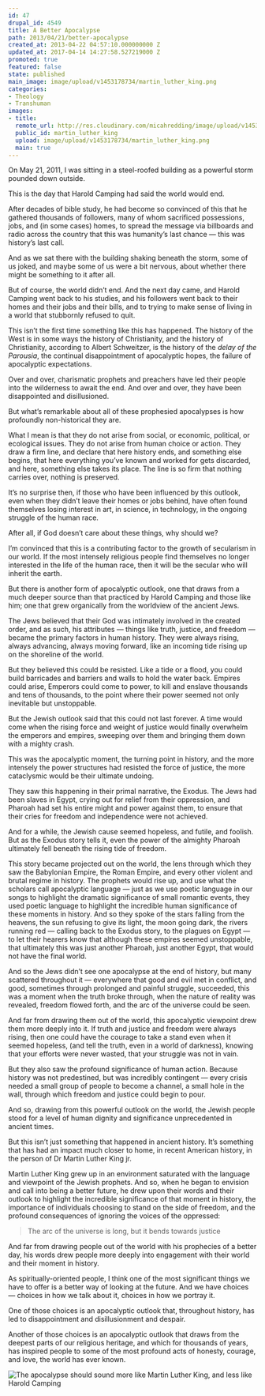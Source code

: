 ```yaml
---
id: 47
drupal_id: 4549
title: A Better Apocalypse
path: 2013/04/21/better-apocalypse
created_at: 2013-04-22 04:57:10.000000000 Z
updated_at: 2017-04-14 14:27:58.527219000 Z
promoted: true
featured: false
state: published
main_image: image/upload/v1453178734/martin_luther_king.png
categories:
- Theology
- Transhuman
images:
- title: 
  remote_url: http://res.cloudinary.com/micahredding/image/upload/v1453178734/martin_luther_king.png
  public_id: martin_luther_king
  upload: image/upload/v1453178734/martin_luther_king.png
  main: true
---
```

On May 21, 2011, I was sitting in a steel-roofed building as a powerful storm pounded down outside.

This is the day that Harold Camping had said the world would end.

After decades of bible study, he had become so convinced of this that he gathered thousands of followers, many of whom sacrificed possessions, jobs, and (in some cases) homes, to spread the message via billboards and radio across the country that this was humanity’s last chance — this was history’s last call.

And as we sat there with the building shaking beneath the storm, some of us joked, and maybe some of us were a bit nervous, about whether there might be something to it after all.

But of course, the world didn’t end. And the next day came, and Harold Camping went back to his studies, and his followers went back to their homes and their jobs and their bills, and to trying to make sense of living in a world that stubbornly refused to quit.

This isn’t the first time something like this has happened. The history of the West is in some ways the history of Christianity, and the history of Christianity, according to Albert Schweitzer, is the history of the *delay of the Parousia*, the continual disappointment of apocalyptic hopes, the failure of apocalyptic expectations.

Over and over, charismatic prophets and preachers have led their people into the wilderness to await the end. And over and over, they have been disappointed and disillusioned.

But what’s remarkable about all of these prophesied apocalypses is how profoundly non-historical they are. 

What I mean is that they do not arise from social, or economic, political, or ecological issues. They do not arise from human choice or action. They draw a firm line, and declare that here history ends, and something else begins, that here everything you’ve known and worked for gets discarded, and here, something else takes its place. The line is so firm that nothing carries over, nothing is preserved.

It’s no surprise then, if those who have been influenced by this outlook, even when they didn’t leave their homes or jobs behind, have often found themselves losing interest in art, in science, in technology, in the ongoing struggle of the human race.

After all, if God doesn’t care about these things, why should we?

I’m convinced that this is a contributing factor to the growth of secularism in our world. If the most intensely religious people find themselves no longer interested in the life of the human race, then it will be the secular who will inherit the earth.



But there is another form of apocalyptic outlook, one that draws from a much deeper source than that practiced by Harold Camping and those like him; one that grew organically from the worldview of the ancient Jews.

The Jews believed that their God was intimately involved in the created order, and as such, his attributes — things like truth, justice, and freedom — became the primary factors in human history. They were always rising, always advancing, always moving forward, like an incoming tide rising up on the shoreline of the world.

But they believed this could be resisted. Like a tide or a flood, you could build barricades and barriers and walls to hold the water back. Empires could arise, Emperors could come to power, to kill and enslave thousands and tens of thousands, to the point where their power seemed not only inevitable but unstoppable.

But the Jewish outlook said that this could not last forever. A time would come when the rising force and weight of justice would finally overwhelm the emperors and empires, sweeping over them and bringing them down with a mighty crash.

This was the apocalyptic moment, the turning point in history, and the more intensely the power structures had resisted the force of justice, the more cataclysmic would be their ultimate undoing.

They saw this happening in their primal narrative, the Exodus. The Jews had been slaves in Egypt, crying out for relief from their oppression, and Pharoah had set his entire might and power against them, to ensure that their cries for freedom and independence were not achieved.

And for a while, the Jewish cause seemed hopeless, and futile, and foolish. But as the Exodus story tells it, even the power of the almighty Pharoah ultimately fell beneath the rising tide of freedom.

This story became projected out on the world, the lens through which they saw the Babylonian Empire, the Roman Empire, and every other violent and brutal regime in history. The prophets would rise up, and use what the scholars call apocalyptic language — just as we use poetic language in our songs to highlight the dramatic significance of small romantic events, they used poetic language to highlight the incredible human significance of these moments in history. And so they spoke of the stars falling from the heavens, the sun refusing to give its light, the moon going dark, the rivers running red — calling back to the Exodus story, to the plagues on Egypt — to let their hearers know that although these empires seemed unstoppable, that ultimately this was just another Pharoah, just another Egypt, that would not have the final world.

And so the Jews didn’t see one apocalypse at the end of history, but many scattered throughout it — everywhere that good and evil met in conflict, and good, sometimes through prolonged and painful struggle, succeeded, this was a moment when the truth broke through, when the nature of reality was revealed, freedom flowed forth, and the arc of the universe could be seen.

And far from drawing them out of the world, this apocalyptic viewpoint drew them more deeply into it. If truth and justice and freedom were always rising, then one could have the courage to take a stand even when it seemed hopeless, (and tell the truth, even in a world of darkness), knowing that your efforts were never wasted, that your struggle was not in vain.

But they also saw the profound significance of human action. Because history was not predestined, but was incredibly contingent — every crisis needed a small group of people to become a channel, a small hole in the wall, through which freedom and justice could begin to pour.

And so, drawing from this powerful outlook on the world, the Jewish people stood for a level of human dignity and significance unprecedented in ancient times.



But this isn’t just something that happened in ancient history. It’s something that has had an impact much closer to home, in recent American history, in the person of Dr Martin Luther King jr.

Martin Luther King grew up in an environment saturated with the language and viewpoint of the Jewish prophets. And so, when he began to envision and call into being a better future, he drew upon their words and their outlook to highlight the incredible significance of that moment in history, the importance of individuals choosing to stand on the side of freedom, and the profound consequences of ignoring the voices of the oppressed:

> The arc of the universe is long, but it bends towards justice

And far from drawing people out of the world with his prophecies of a better day, his words drew people more deeply into engagement with their world and their moment in history.

As spiritually-oriented people, I think one of the most significant things we have to offer is a better way of looking at the future. And we have choices — choices in how we talk about it, choices in how we portray it.

One of those choices is an apocalyptic outlook that, throughout history, has led to disappointment and disillusionment and despair.

Another of those choices is an apocalyptic outlook that draws from the deepest parts of our religious heritage, and which for thousands of years, has inspired people to some of the most profound acts of honesty, courage, and love, the world has ever known.

<img src="http://res.cloudinary.com/micahredding/image/upload/c_scale,w_650/v1453098936/apocalyptic_3_ullrlo.png" alt="The apocalypse should sound more like Martin Luther King, and less like Harold Camping" />



<!--

A few days ago, I delivered a talk entitled “A Better Apocalypse: Ancient Eschatology for a Transhuman World”. I gave this talk at the 2013 conference of the [Morman Transhumanist Association](http://transfigurism.org), a group which I have been incredibly fortunate to become friends with over the past two years.

I would love to discuss this topic more broadly. To invite that conversation, I am posting the link to the video, the audio for download (can be loaded on mp3 player or phone), and an edited transcript of the talk.

Thanks for continuing to be part of important conversations.

- Listen to this talk on [mp3](http://resources.brickcaster.com/micah/a_better_apocalypse_micah_redding.mp3)
- Watch this talk on [video](http://www.youtube.com/watch?v=YF2xKMDc64A)

//-->

